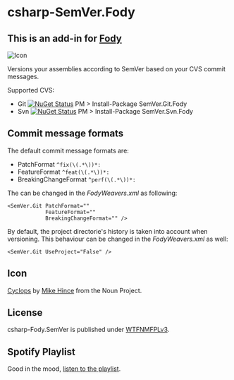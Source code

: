 # csharp-SemVer.Fody

## This is an add-in for [Fody](https://github.com/Fody/Fody/) 

![Icon](https://raw.githubusercontent.com/dittodhole/csharp-Fody.SemVer/master/Icons/package_icon.png)

Versions your assemblies according to SemVer based on your CVS commit messages.

Supported CVS:
- Git [![NuGet Status](http://img.shields.io/nuget/v/SemVer.Git.Fody.svg?style=flat)](https://www.nuget.org/packages/SemVer.Git.Fody/)
    PM > Install-Package SemVer.Git.Fody
- Svn [![NuGet Status](http://img.shields.io/nuget/v/SemVer.Svn.Fody.svg?style=flat)](https://www.nuget.org/packages/SemVer.Svn.Fody/)
    PM > Install-Package SemVer.Svn.Fody

## Commit message formats

The default commit message formats are:

- PatchFormat `^fix(\(.*\))*: `
- FeatureFormat `^feat(\(.*\))*: `
- BreakingChangeFormat `^perf(\(.*\))*: `

The can be changed in the *FodyWeavers.xml* as following:

    <SemVer.Git PatchFormat=""
                FeatureFormat=""
                BreakingChangeFormat="" />

By default, the project directorie's history is taken into account when versioning. This behaviour can be changed in the *FodyWeavers.xml* as well:

    <SemVer.Git UseProject="False" />

## Icon

[Cyclops](https://thenounproject.com/term/cyclops/60203/) by [Mike Hince](https://thenounproject.com/zer0mike) from the Noun Project.

## License

csharp-Fody.SemVer is published under [WTFNMFPLv3](http://andreas.niedermair.name/introducing-wtfnmfplv3).

## Spotify Playlist

Good in the mood, [listen to the playlist](https://open.spotify.com/user/dittodhole/playlist/0KF2OFBoetcBt59qdHlbx7).